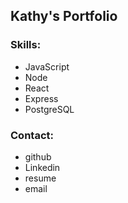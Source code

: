## Kathy's Portfolio

### Skills:
* JavaScript
* Node
* React
* Express 
* PostgreSQL

### Contact:
* github
* Linkedin
* resume
* email


